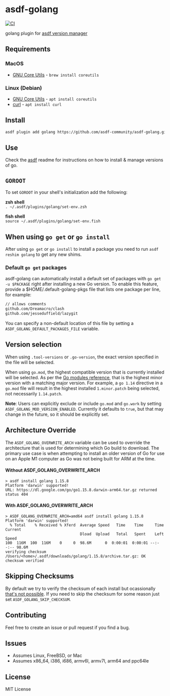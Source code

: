 # asdf-golang

[![CI](https://github.com/asdf-community/asdf-golang/actions/workflows/main.yml/badge.svg)](https://github.com/asdf-community/asdf-golang/actions/workflows/main.yml)

golang plugin for [asdf version manager](https://github.com/asdf-vm/asdf)

## Requirements

### MacOS

* [GNU Core Utils](http://www.gnu.org/software/coreutils/coreutils.html) - `brew install coreutils`

### Linux (Debian)

* [GNU Core Utils](http://www.gnu.org/software/coreutils/coreutils.html) - `apt install coreutils`
* [curl](https://curl.haxx.se) - `apt install curl`

## Install

```bash
asdf plugin add golang https://github.com/asdf-community/asdf-golang.git
```

## Use

Check the [asdf](https://github.com/asdf-vm/asdf) readme for instructions on how to install & manage versions of go.

## `GOROOT`

To set `GOROOT` in your shell's initialization add the following:

**zsh shell**  
`. ~/.asdf/plugins/golang/set-env.zsh`  

**fish shell**  
`source ~/.asdf/plugins/golang/set-env.fish`  

## When using `go get` or `go install`

After using `go get` or `go install` to install a package you need to run `asdf reshim golang` to get any new shims.

### Default `go get` packages

asdf-golang can automatically install a default set of packages with `go get -u $PACKAGE` right after installing a new Go version.
To enable this feature, provide a \$HOME/.default-golang-pkgs file that lists one package per line, for example:

```bash
// allows comments
github.com/Dreamacro/clash
github.com/jesseduffield/lazygit
```

You can specify a non-default location of this file by setting a `ASDF_GOLANG_DEFAULT_PACKAGES_FILE` variable.

## Version selection

When using `.tool-versions` or `.go-version`, the exact version specified in the
file will be selected.

When using `go.mod`, the highest compatible version that is currently installed
will be selected. As per the [Go modules
reference](https://golang.org/ref/mod#go-mod-file-go), that is the highest minor
version with a matching major version. For example, a `go 1.14` directive in a
`go.mod` file will result in the highest installed `1.minor.patch` being
selected, not necessarily `1.14.patch`.

**Note**: Users can explicitly exclude or include `go.mod` and `go.work` by
setting `ASDF_GOLANG_MOD_VERSION_ENABLED`. Currently it defaults to `true`, but that
may change in the future, so it should be explicitly set.

## Architecture Override

The `ASDF_GOLANG_OVERWRITE_ARCH` variable can be used to override the architecture 
that is used for determining which Go build to download. The primary use case is when attempting 
to install an older version of Go for use on an Apple M1 computer as Go was not being built for ARM at the time.

#### Without ASDF_GOLANG_OVERWRITE_ARCH

```
> asdf install golang 1.15.8
Platform 'darwin' supported!
URL: https://dl.google.com/go/go1.15.8.darwin-arm64.tar.gz returned status 404
```

#### With ASDF_GOLANG_OVERWRITE_ARCH

```
> ASDF_GOLANG_OVERWRITE_ARCH=amd64 asdf install golang 1.15.8
Platform 'darwin' supported!
  % Total    % Received % Xferd  Average Speed   Time    Time     Time  Current
                                 Dload  Upload   Total   Spent    Left  Speed
100  116M  100  116M    0     0  98.6M      0  0:00:01  0:00:01 --:--:-- 98.6M
verifying checksum
/Users/<home>/.asdf/downloads/golang/1.15.8/archive.tar.gz: OK
checksum verified
```

## Skipping Checksums

By default we try to verify the checksum of each install but ocassionally [that's not possible](https://github.com/asdf-community/asdf-golang/issues/91).
If you need to skip the checksum for some reason just set `ASDF_GOLANG_SKIP_CHECKSUM`.

## Contributing

Feel free to create an issue or pull request if you find a bug.

## Issues

* Assumes Linux, FreeBSD, or Mac
* Assumes x86_64, i386, i686, armv6l, armv7l, arm64 and ppc64le

## License

MIT License
